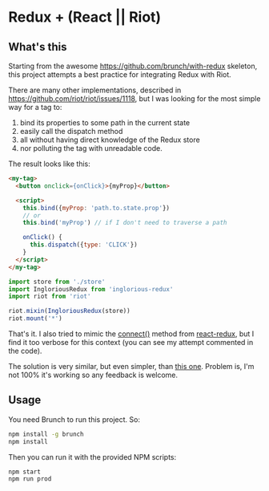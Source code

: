 # Redux + (React || Riot)

## What's this

Starting from the awesome https://github.com/brunch/with-redux skeleton, this project attempts a best practice for integrating Redux with Riot.

There are many other implementations, described in https://github.com/riot/riot/issues/1118, but I was looking for the most simple way for a tag to:

1. bind its properties to some path in the current state
2. easily call the dispatch method
3. all without having direct knowledge of the Redux store
4. nor polluting the tag with unreadable code.

The result looks like this:

```html
<my-tag>
  <button onclick={onClick}>{myProp}</button>

  <script>
    this.bind({myProp: 'path.to.state.prop'})
    // or
    this.bind('myProp') // if I don't need to traverse a path

    onClick() {
      this.dispatch({type: 'CLICK'})
    }
  </script>
</my-tag>
```

```js
import store from './store'
import IngloriousRedux from 'inglorious-redux'
import riot from 'riot'

riot.mixin(IngloriousRedux(store))
riot.mount('*')
```

That's it. I also tried to mimic the [connect()](https://github.com/reactjs/react-redux/blob/master/docs/api.md#connectmapstatetoprops-mapdispatchtoprops-mergeprops-options) method from [react-redux](https://github.com/reactjs/react-redux), but I find it too verbose for this context (you can see my attempt commented in the code).

The solution is very similar, but even simpler, than [this one](https://github.com/rhythnic/riot-redux). Problem is, I'm not 100% it's working so any feedback is welcome.

## Usage

You need Brunch to run this project. So:

```bash
npm install -g brunch
npm install
```

Then you can run it with the provided NPM scripts:

```bash
npm start
npm run prod
```
